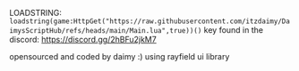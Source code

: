 LOADSTRING: `loadstring(game:HttpGet("https://raw.githubusercontent.com/itzdaimy/DaimysScriptHub/refs/heads/main/Main.lua",true))()`
key found in the discord: https://discord.gg/2hBFu2jkM7

opensourced and coded by daimy :) 
using rayfield ui library
